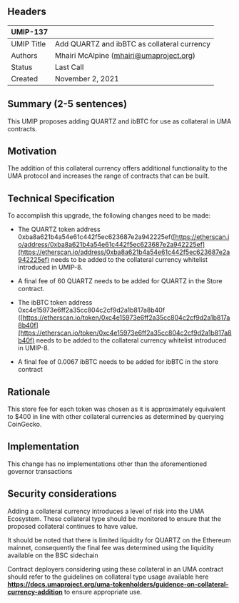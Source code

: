 ## Headers
| UMIP-137   |                                             |
|------------|---------------------------------------------|
| UMIP Title | Add QUARTZ and ibBTC as collateral currency |
| Authors    | Mhairi McAlpine (mhairi@umaproject.org)     |
| Status     | Last Call                                   |
| Created    | November 2, 2021                            |

  
  

## Summary (2-5 sentences)  
  

This UMIP proposes adding  QUARTZ and ibBTC for use as collateral in UMA contracts.  


## Motivation  
  

The addition of this collateral currency offers additional functionality to the UMA protocol and increases the range of contracts that can be built.  
  

## Technical Specification  
  

To accomplish this upgrade, the following changes need to be made:  
  

- The  QUARTZ token  address 0xba8a621b4a54e61c442f5ec623687e2a942225ef([https://etherscan.io/address/0xba8a621b4a54e61c442f5ec623687e2a942225ef](https://etherscan.io/address/0xba8a621b4a54e61c442f5ec623687e2a942225ef) needs to be added to the collateral currency whitelist introduced in UMIP-8.  

-  A final fee of 60 QUARTZ needs to be added for QUARTZ  in the Store contract. 

- The ibBTC token address 0xc4e15973e6ff2a35cc804c2cf9d2a1b817a8b40f ([https://etherscan.io/token/0xc4e15973e6ff2a35cc804c2cf9d2a1b817a8b40f](https://etherscan.io/token/0xc4e15973e6ff2a35cc804c2cf9d2a1b817a8b40f) needs to be added to the collateral currency whitelist introduced in UMIP-8.  

-  A final fee of 0.0067 ibBTC needs to be added for ibBTC in the store contract
  

## Rationale  
  

This store fee for each token was chosen as it is approximately equivalent to $400 in line with other collateral currencies as determined by  querying CoinGecko. 
  

## Implementation  
  

This change has no implementations other than the aforementioned governor transactions  
  

## Security considerations  
  

Adding a collateral currency introduces a level of risk into the UMA Ecosystem. These collateral type should be monitored to ensure that the proposed collateral continues to have value.  
  
It should be noted that there is limited liquidity for QUARTZ on the Ethereum mainnet, consequently the final fee was determined using the liquidity available on the BSC sidechain

Contract deployers considering using these collateral in an UMA contract should refer to the guidelines on collateral type usage available here **https://docs.umaproject.org/uma-tokenholders/guidence-on-collateral-currency-addition** to ensure appropriate use.  


